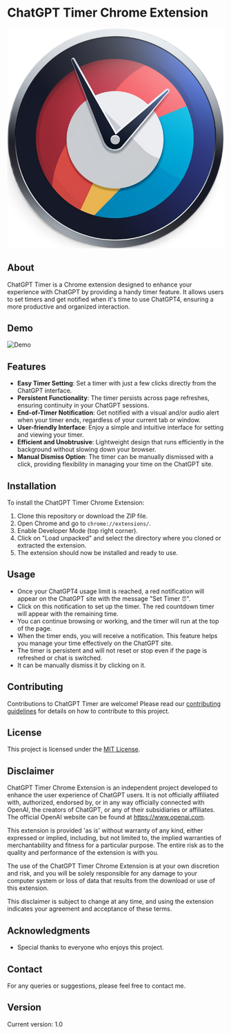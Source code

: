 # ChatGPT Timer Chrome Extension

![ChatGPT Timer Logo](assets/github.png)

## About
ChatGPT Timer is a Chrome extension designed to enhance your experience with ChatGPT by providing a handy timer feature. It allows users to set timers and get notified when it's time to use ChatGPT4, ensuring a more productive and organized interaction.
## Demo
![Demo](assets/gptdemo.gif)

## Features
- **Easy Timer Setting**: Set a timer with just a few clicks directly from the ChatGPT interface.
- **Persistent Functionality**: The timer persists across page refreshes, ensuring continuity in your ChatGPT sessions.
- **End-of-Timer Notification**: Get notified with a visual and/or audio alert when your timer ends, regardless of your current tab or window.
- **User-friendly Interface**: Enjoy a simple and intuitive interface for setting and viewing your timer.
- **Efficient and Unobtrusive**: Lightweight design that runs efficiently in the background without slowing down your browser.
- **Manual Dismiss Option**: The timer can be manually dismissed with a click, providing flexibility in managing your time on the ChatGPT site.

## Installation
To install the ChatGPT Timer Chrome Extension:
1. Clone this repository or download the ZIP file.
2. Open Chrome and go to `chrome://extensions/`.
3. Enable Developer Mode (top right corner).
4. Click on "Load unpacked" and select the directory where you cloned or extracted the extension.
5. The extension should now be installed and ready to use.

## Usage
- Once your ChatGPT4 usage limit is reached, a red notification will appear on the ChatGPT site with the message "Set Timer ⏰".
- Click on this notification to set up the timer. The red countdown timer will appear with the remaining time.
- You can continue browsing or working, and the timer will run at the top of the page.
- When the timer ends, you will receive a notification. This feature helps you manage your time effectively on the ChatGPT site.
- The timer is persistent and will not reset or stop even if the page is refreshed or chat is switched.
- It can be manually dismiss it by clicking on it.


## Contributing
Contributions to ChatGPT Timer are welcome! Please read our [contributing guidelines](CONTRIBUTING.md) for details on how to contribute to this project.

## License
This project is licensed under the [MIT License](LICENSE).
## Disclaimer

ChatGPT Timer Chrome Extension is an independent project developed to enhance the user experience of ChatGPT users. It is not officially affiliated with, authorized, endorsed by, or in any way officially connected with OpenAI, the creators of ChatGPT, or any of their subsidiaries or affiliates. The official OpenAI website can be found at https://www.openai.com.

This extension is provided 'as is' without warranty of any kind, either expressed or implied, including, but not limited to, the implied warranties of merchantability and fitness for a particular purpose. The entire risk as to the quality and performance of the extension is with you.

The use of the ChatGPT Timer Chrome Extension is at your own discretion and risk, and you will be solely responsible for any damage to your computer system or loss of data that results from the download or use of this extension.

This disclaimer is subject to change at any time, and using the extension indicates your agreement and acceptance of these terms.


## Acknowledgments
- Special thanks to everyone who enjoys this project.

## Contact
For any queries or suggestions, please feel free to contact me.

## Version
Current version: 1.0
